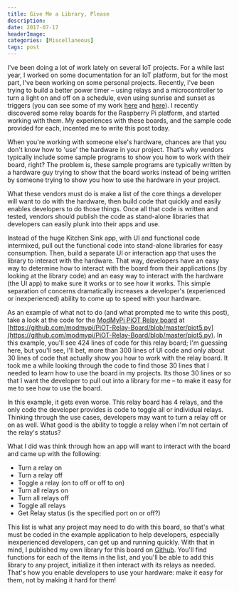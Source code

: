 ```yaml
---
title: Give Me a Library, Please
description: 
date: 2017-07-17
headerImage: 
categories: [Miscellaneous]
tags: post
---
```


I've been doing a lot of work lately on several IoT projects. For a while last year, I worked on some documentation for an IoT platform, but for the most part, I've been working on some personal projects. Recently, I've been trying to build a better power timer – using relays and a microcontroller to turn a light on and off on a schedule, even using sunrise and sunset as triggers (you can see some of my work [here](https://github.com/johnwargo/raspberry-pi-relay-timer) and [here](https://github.com/johnwargo/Aduino-RTC-Relay-Static)). I recently discovered some relay boards for the Raspberry Pi platform, and started working with them. My experiences with these boards, and the sample code provided for each, incented me to write this post today.

When you're working with someone else's hardware, chances are that you don't know how to 'use' the hardware in your project. That's why vendors typically include some sample programs to show you how to work with their board, right? The problem is, these sample programs are typically written by a hardware guy trying to show that the board works instead of being written by someone trying to show you how to use the hardware in your project.

What these vendors must do is make a list of the core things a developer will want to do with the hardware, then build code that quickly and easily enables developers to do those things. Once all that code is written and tested, vendors should publish the code as stand-alone libraries that developers can easily plunk into their apps and use.

Instead of the huge Kitchen Sink app, with UI and functional code intermixed, pull out the functional code into stand-alone libraries for easy consumption. Then, build a separate UI or interaction app that uses the library to interact with the hardware. That way, developers have an easy way to determine how to interact with the board from their applications (by looking at the library code) and an easy way to interact with the hardware (the UI app) to make sure it works or to see how it works. This simple separation of concerns dramatically increases a developer's (experienced or inexperienced) ability to come up to speed with your hardware.

As an example of what not to do (and what prompted me to write this post), take a look at the code for the [ModMyPi PiOT Relay board](https://www.modmypi.com/raspberry-pi/breakout-boards/modmypi/modmypi-piot-relay-board) at [https://github.com/modmypi/PiOT-Relay-Board/blob/master/piot5.py](https://github.com/modmypi/PiOT-Relay-Board/blob/master/piot5.py). In this example, you'll see 424 lines of code for this relay board; I'm guessing here, but you'll see, I'll bet, more than 300 lines of UI code and only about 30 lines of code that actually show you how to work with the relay board. It took me a while looking through the code to find those 30 lines that I needed to learn how to use the board in my projects. Its those 30 lines or so that I want the developer to pull out into a library for me – to make it easy for me to see how to use the board.

In this example, it gets even worse. This relay board has 4 relays, and the only code the developer provides is code to toggle all or individual relays. Thinking through the use cases, developers may want to turn a relay off or on as well. What good is the ability to toggle a relay when I'm not certain of the relay's status?

What I did was think through how an app will want to interact with the board and came up with the following:

*   Turn a relay on
*   Turn a relay off
*   Toggle a relay (on to off or off to on)
*   Turn all relays on
*   Turn all relays off
*   Toggle all relays
*   Get Relay status (is the specified port on or off?)

This list is what any project may need to do with this board, so that's what must be coded in the example application to help developers, especially inexperienced developers, can get up and running quickly. With that in mind, I published my own library for this board on [Github](https://github.com/johnwargo/pi-relay-controller-modmypi/blob/master/relay_lib_modmypi.py). You'll find functions for each of the items in the list, and you'll be able to add this library to any project, initialize it then interact with its relays as needed.  
That's how you enable developers to use your hardware: make it easy for them, not by making it hard for them!